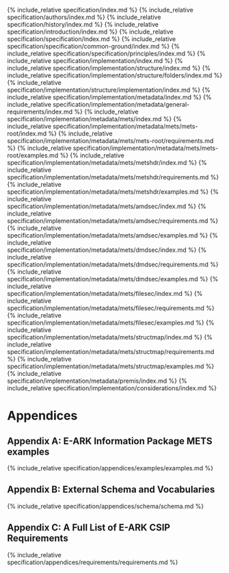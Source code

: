 {% include_relative specification/index.md %}
{% include_relative specification/authors/index.md %}
{% include_relative specification/history/index.md %}
{% include_relative specification/introduction/index.md %}
{% include_relative specification/specification/index.md %}
{% include_relative specification/specification/common-ground/index.md %}
{% include_relative specification/specification/principles/index.md %}
{% include_relative specification/implementation/index.md %}
{% include_relative specification/implementation/structure/index.md %}
{% include_relative specification/implementation/structure/folders/index.md %}
{% include_relative specification/implementation/structure/implementation/index.md %}
{% include_relative specification/implementation/metadata/index.md %}
{% include_relative specification/implementation/metadata/general-requirements/index.md %}
{% include_relative specification/implementation/metadata/mets/index.md %}
{% include_relative specification/implementation/metadata/mets/mets-root/index.md %}
{% include_relative specification/implementation/metadata/mets/mets-root/requirements.md %}
{% include_relative specification/implementation/metadata/mets/mets-root/examples.md %}
{% include_relative specification/implementation/metadata/mets/metshdr/index.md %}
{% include_relative specification/implementation/metadata/mets/metshdr/requirements.md %}
{% include_relative specification/implementation/metadata/mets/metshdr/examples.md %}
{% include_relative specification/implementation/metadata/mets/amdsec/index.md %}
{% include_relative specification/implementation/metadata/mets/amdsec/requirements.md %}
{% include_relative specification/implementation/metadata/mets/amdsec/examples.md %}
{% include_relative specification/implementation/metadata/mets/dmdsec/index.md %}
{% include_relative specification/implementation/metadata/mets/dmdsec/requirements.md %}
{% include_relative specification/implementation/metadata/mets/dmdsec/examples.md %}
{% include_relative specification/implementation/metadata/mets/filesec/index.md %}
{% include_relative specification/implementation/metadata/mets/filesec/requirements.md %}
{% include_relative specification/implementation/metadata/mets/filesec/examples.md %}
{% include_relative specification/implementation/metadata/mets/structmap/index.md %}
{% include_relative specification/implementation/metadata/mets/structmap/requirements.md %}
{% include_relative specification/implementation/metadata/mets/structmap/examples.md %}
{% include_relative specification/implementation/metadata/premis/index.md %}
{% include_relative specification/implementation/considerations/index.md %}
# Appendices

## Appendix A: E-ARK Information Package METS examples
{% include_relative specification/appendices/examples/examples.md %}

## Appendix B: External Schema and Vocabularies
{% include_relative specification/appendices/schema/schema.md %}

## Appendix C: A Full List of E-ARK CSIP Requirements
{% include_relative specification/appendices/requirements/requirements.md %}
